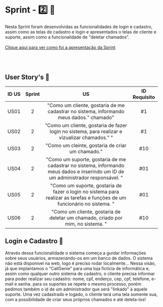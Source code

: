 # Sprint - 2️⃣ 🎯
Nesta Sprint foram desenvolvidas as funcionalidades de login e cadastro, assim como as telas de cadastro e login e apresentados o telas de cliente e suporte, assim como a funcionalidade de "deletar chamados". 
<br>
<br>
[Clique aqui para ver como foi a apresentação da Sprint](https://prezi.com/p/jqypsveyrcrw/sprintreview2/)
<br>
</br>

</div>

<br>

## User Story's 📝

| ID US | Sprint | US                                                                                                                                                                                                                               | ID Requisito          |
|:-------:|:--------:|:----------------------------------------------------------------------------------------------------------------------------------------------------------------------------------------------------------------------------------:|:-----------------------:|
| US01  | 2     | "Como um cliente, gostaria de me cadastrar no sistema, informando meus dados." chamado"                                                                                                                                      |  #1                  |
| US02  | 2      | "Como um cliente, gostaria de fazer login no sistema, para realizar e vizualizar chamados." "                                                                    |  #1                  |
| US03  | 2      | "Como um cleinte, gostaria de criar um chamado."                                                                           |  #10                  |
| US04  | 2      | "Como um suporte, gostaria de me cadastrar no sistema, informando meus dados e inserindo um ID de um administrador responsável. "                                          |  #01                  |
| US05  | 2      | "Como um suporte, gostaria de fazer o login no sistema para realizar as tarefas e funções de um funcionário no sistema. "                                                        |  #01                  |
| US06  | 2      | "Como um cliente, gostaria de deletar um chamado, criado por mim,  no sistema. "                                                        |  #10                  |

## Login e Cadastro 🔐
Através dessa funcionalidade o sistema começa a gurdar informações sobre seus usuários, armazenando-os em um banco de dados. O sistema não está disponível na web, logo é preciso rodar localmente... Nessa visão, já que implantamos o "CallGenie" para uma loja fictícia de informática e, assim como qualquer outro sistema de cadastro, o cliente precisa informar para poder realizar seu cadastro: nome, cpf, enderço, cep, cpf, telefone, e-mail e senha. para os suportes se repete o mesmo processo, porém pedimos também o id de um administrador que será "linkado" à aquele suporte. Uma vez cadastrado e logado, o cliente terá uma tela somente sua, com a possibilidade de criar seus próprios chamados e até deleta-los!


<div align='center'>



</div>

